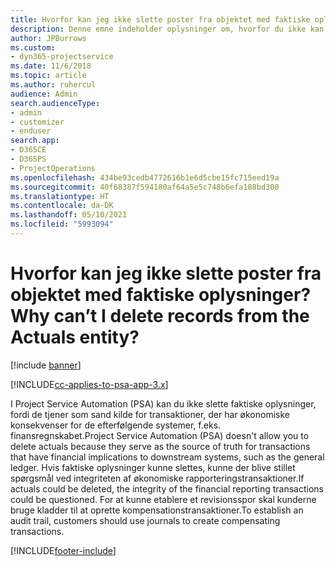 ```yaml
---
title: Hvorfor kan jeg ikke slette poster fra objektet med faktiske oplysninger?
description: Denne emne indeholder oplysninger om, hvorfor du ikke kan slette poster fra objektet med faktiske oplysninger.
author: JPBurrows
ms.custom:
- dyn365-projectservice
ms.date: 11/6/2018
ms.topic: article
ms.author: ruhercul
audience: Admin
search.audienceType:
- admin
- customizer
- enduser
search.app:
- D365CE
- D365PS
- ProjectOperations
ms.openlocfilehash: 434be93cedb4772616b1e6d5cbe15fc715eed19a
ms.sourcegitcommit: 40f68387f594180af64a5e5c748b6efa188bd300
ms.translationtype: HT
ms.contentlocale: da-DK
ms.lasthandoff: 05/10/2021
ms.locfileid: "5993094"
---
```

# <a name="why-cant-i-delete-records-from-the-actuals-entity"></a><span data-ttu-id="038e6-103">Hvorfor kan jeg ikke slette poster fra objektet med faktiske oplysninger?</span><span class="sxs-lookup"><span data-stu-id="038e6-103">Why can’t I delete records from the Actuals entity?</span></span>

[!include [banner](../includes/psa-now-project-operations.md)]

[!INCLUDE[cc-applies-to-psa-app-3.x](../includes/cc-applies-to-psa-app-3x.md)]

<span data-ttu-id="038e6-104">I Project Service Automation (PSA) kan du ikke slette faktiske oplysninger, fordi de tjener som sand kilde for transaktioner, der har økonomiske konsekvenser for de efterfølgende systemer, f.eks. finansregnskabet.</span><span class="sxs-lookup"><span data-stu-id="038e6-104">Project Service Automation (PSA) doesn't allow you to delete actuals because they serve as the source of truth for transactions that have financial implications to downstream systems, such as the general ledger.</span></span> <span data-ttu-id="038e6-105">Hvis faktiske oplysninger kunne slettes, kunne der blive stillet spørgsmål ved integriteten af økonomiske rapporteringstransaktioner.</span><span class="sxs-lookup"><span data-stu-id="038e6-105">If actuals could be deleted, the integrity of the financial reporting transactions could be questioned.</span></span> <span data-ttu-id="038e6-106">For at kunne etablere et revisionsspor skal kunderne bruge kladder til at oprette kompensationstransaktioner.</span><span class="sxs-lookup"><span data-stu-id="038e6-106">To establish an audit trail, customers should use journals to create compensating transactions.</span></span>



[!INCLUDE[footer-include](../includes/footer-banner.md)]
